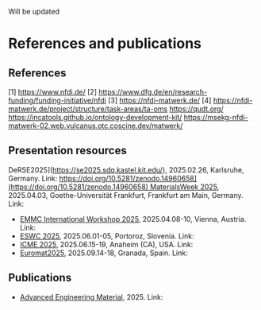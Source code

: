Will be updated 

# References and publications

## References 
[1] https://www.nfdi.de/
[2] https://www.dfg.de/en/research-funding/funding-initiative/nfdi 
[3] https://nfdi-matwerk.de/
[4] https://nfdi-matwerk.de/project/structure/task-areas/ta-oms 
https://qudt.org/ 
https://incatools.github.io/ontology-development-kit/
https://msekg-nfdi-matwerk-02.web.vulcanus.otc.coscine.dev/matwerk/  

## Presentation resources
DeRSE2025](https://se2025.sdq.kastel.kit.edu/), 2025.02.26, Karlsruhe, Germany. Link: [https://doi.org/10.5281/zenodo.14960658](https://doi.org/10.5281/zenodo.14960658)
MaterialsWeek 2025](https://dgm.de/materialsweek/2025/), 2025.04.03, Goethe-Universität Frankfurt, Frankfurt am Main, Germany. Link:
- [EMMC International Workshop 2025](https://emmc.eu/emmc-2025/), 2025.04.08-10, Vienna, Austria. Link:
- [ESWC 2025](https://2025.eswc-conferences.org/), 2025.06.01-05, Portoroz, Slovenia. Link:
- [ICME 2025](https://www.tms.org/SpecialtyCongress2025/Programming/ICME2025/SpecialtyCongress2025/Programming/ICME2025/default.aspx?hkey=a95624b6-d16c-4ff0-92b8-08b2a95acf6b), 2025.06.15-19, Anaheim (CA), USA. Link:
- [Euromat2025](https://euromat2025.com/), 2025.09.14-18, Granada, Spain. Link: 

## Publications
- [Advanced Engineering Material](https://advanced.onlinelibrary.wiley.com/journal/15272648), 2025. Link:
